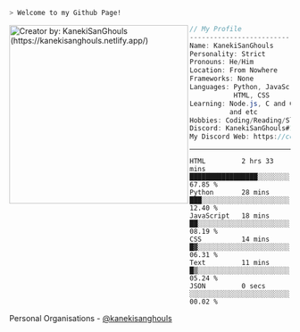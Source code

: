 ```zsh
> Welcome to my Github Page!
```

<img align="left" src="https://cdn.discordapp.com/attachments/907685213595897898/1037585487805812756/ccg.png" alt="Creator by: KanekiSanGhouls (https://kanekisanghouls.netlify.app/)" width="320" /> 

```csharp
// My Profile
-------------------------
Name: KanekiSanGhouls
Personality: Strict
Pronouns: He/Him
Location: From Nowhere
Frameworks: None
Languages: Python, JavaScript,
           HTML, CSS
Learning: Node.js, C and C++, Java,
          and etc
Hobbies: Coding/Reading/Sleeping/Editing/Etc
Discord: KanekiSanGhouls#1995
My Discord Web: https://ccghouls.netlify.app/
```
---

<!--START_SECTION:waka-->

```text
HTML         2 hrs 33 mins   █████████████████░░░░░░░░   67.85 %
Python       28 mins         ███░░░░░░░░░░░░░░░░░░░░░░   12.40 %
JavaScript   18 mins         ██░░░░░░░░░░░░░░░░░░░░░░░   08.19 %
CSS          14 mins         █▓░░░░░░░░░░░░░░░░░░░░░░░   06.31 %
Text         11 mins         █▒░░░░░░░░░░░░░░░░░░░░░░░   05.24 %
JSON         0 secs          ░░░░░░░░░░░░░░░░░░░░░░░░░   00.02 %
```

<!--END_SECTION:waka-->

Personal Organisations - [@kanekisanghouls](https://github.com/kanekisanghouls)

